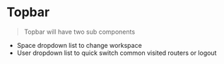 # Topbar
> Topbar will have two sub components
  - Space dropdown list to change workspace
  - User dropdown list to quick switch common visited routers or logout 